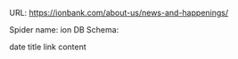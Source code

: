 URL: https://ionbank.com/about-us/news-and-happenings/

Spider name: ion
DB Schema:

date
title
link
content
